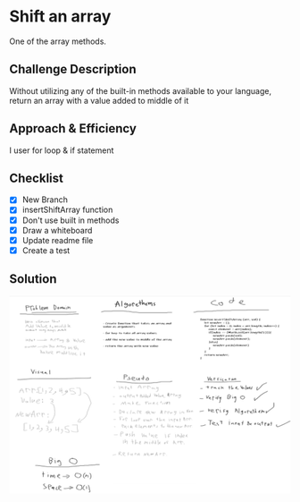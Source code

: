 # Shift an array 
One of the array methods.
## Challenge Description
Without utilizing any of the built-in methods available to your language, return an array with a value added to middle of it
## Approach & Efficiency
I user for loop & if statement
## Checklist
- [x] New Branch
- [x] insertShiftArray function
- [x] Don't use built in methods
- [x] Draw a whiteboard
- [x] Update readme file
- [x] Create a test
## Solution
![shifted](../../assets/array-shift.png)